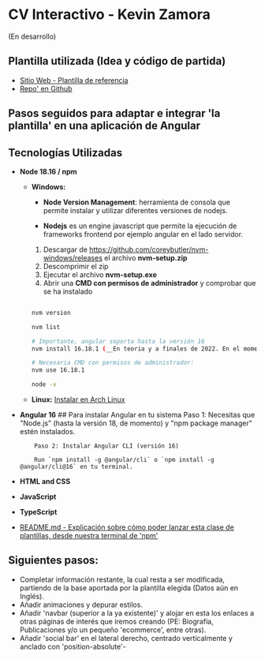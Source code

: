 # CV Interactivo - Kevin Zamora
(En desarrollo)

## Plantilla utilizada (Idea y código de partida)
  - [Sitio Web - Plantilla de referencia](https://startbootstrap.com/theme/resume)
  - [Repo' en Github](https://github.com/startbootstrap/startbootstrap-resume)

## Pasos seguidos para adaptar e integrar 'la plantilla' en una aplicación de Angular

## Tecnologías Utilizadas
  - **Node 18.16 / npm**
    - **Windows:**
      - **Node Version Management**: herramienta de consola que permite instalar y utilizar diferentes versiones de nodejs.
    
      - **Nodejs** es un engine javascript que permite la ejecución de frameworks frontend por ejemplo angular en el lado servidor.
    
      1. Descargar de https://github.com/coreybutler/nvm-windows/releases el archivo **nvm-setup.zip**
      2. Descomprimir el zip
      3. Ejecutar el archivo **nvm-setup.exe**
      4. Abrir una **CMD con permisos de administrador** y comprobar que se ha instalado
    
      ```bash
      
      nvm version
      
      nvm list
      
      # Importante, angular soporta hasta la versión 16
      nvm install 16.18.1 (__En teoria y a finales de 2022. En el momento del update, ya funciona también con la versión 18.16__) 
      
      # Necesaria CMD con permisos de administrador:
      nvm use 16.18.1
      
      node -v
      ```
      
    - **Linux:**
        [Instalar en Arch Linux](https://www.atlantic.net/dedicated-server-hosting/how-to-install-and-use-node-js-on-arch-linux/)


  - **Angular 16**
        ## Para instalar Angular en tu sistema
            Paso 1: Necesitas que "Node.js" (hasta la versión 18, de momento) y "npm package manager" estén instalados.

            Paso 2: Instalar Angular CLI (versión 16)

            Run `npm install -g @angular/cli` o `npm install -g @angular/cli@16` en tu terminal. 
  
  - **HTML and CSS**
  
  - **JavaScript**
  
  - **TypeScript**


- [README.md - Explicación sobre cómo poder lanzar esta clase de plantillas, desde nuestra terminal de 'npm'](https://github.com/StartBootstrap/startbootstrap-resume/blob/master/README.md)

## Siguientes pasos:
- Completar información restante, la cual resta a ser modificada, partiendo de la base aportada por la plantilla elegida (Datos aún en Inglés).
- Añadir animaciones y depurar estilos.
- Añadir 'navbar (superior a la ya existente)' y alojar en esta los enlaces a otras páginas de interés que iremos creando (PE: Biografía, Publicaciones y/o un pequeño 'ecommerce', entre otras).
- Añadir 'social bar' en el lateral derecho, centrado verticalmente y anclado con 'position-absolute'-

